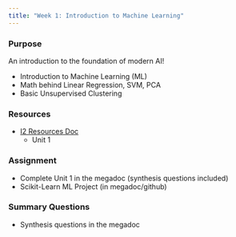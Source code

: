 ```yaml
---
title: "Week 1: Introduction to Machine Learning"
---
```


### Purpose

An introduction to the foundation of modern AI!
- Introduction to Machine Learning (ML)
- Math behind Linear Regression, SVM, PCA
- Basic Unsupervised Clustering

### Resources

- [I2 Resources Doc](https://docs.google.com/document/d/1Sv8vHtzgqg4DMKjXRyvoRzjghlzFbDErwvN0DKh8yxk/edit?usp=sharing)
    - Unit 1

### Assignment

- Complete Unit 1 in the megadoc (synthesis questions included)
- Scikit-Learn ML Project (in megadoc/github)

### Summary Questions

- Synthesis questions in the megadoc
